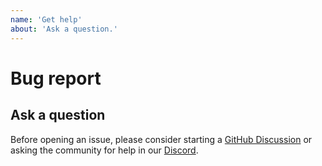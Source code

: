 ```yaml
---
name: 'Get help'
about: 'Ask a question.'
---
```

# Bug report

## Ask a question

Before opening an issue, please consider starting a [GitHub Discussion](https://github.com/mui/base-ui/discussions) or asking the community for help in our [Discord](https://discord.com/channels/1287292451308048406/1287292451308048409).
